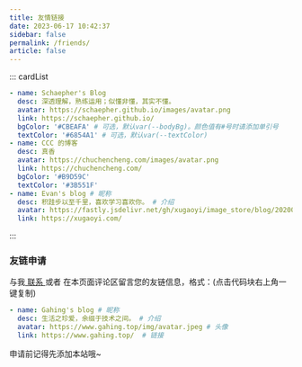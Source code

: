 ```yaml
---
title: 友情链接
date: 2023-06-17 10:42:37
sidebar: false
permalink: /friends/
article: false
---
```


<!--
普通卡片列表容器，可用于友情链接、项目推荐、古诗词展示等。
cardList 后面可跟随一个数字表示每行最多显示多少个，选值范围1~4，默认3。在小屏时会根据屏幕宽度减少每行显示数量。
-->
::: cardList
```yaml
- name: Schaepher's Blog
  desc: 深透理解，熟练运用；似懂非懂，其实不懂。
  avatar: https://schaepher.github.io/images/avatar.png
  link: https://schaepher.github.io/
  bgColor: '#CBEAFA' # 可选，默认var(--bodyBg)。颜色值有#号时请添加单引号
  textColor: '#6854A1' # 可选，默认var(--textColor)
- name: CCC 的博客
  desc: 真香
  avatar: https://chuchencheng.com/images/avatar.png
  link: https://chuchencheng.com/
  bgColor: '#B9D59C'
  textColor: '#3B551F'
- name: Evan's blog # 昵称
  desc: 积跬步以至千里，喜欢学习喜欢你。 # 介绍
  avatar: https://fastly.jsdelivr.net/gh/xugaoyi/image_store/blog/20200103123203.jpg
  link: https://xugaoyi.com/
```
:::

### 友链申请

与我[ 联系 ](/about/#联系)或者 在本页面评论区留言您的友链信息，格式：(点击代码块右上角一键复制)


```yaml
- name: Gahing's blog # 昵称
  desc: 生活之珍爱，余缀于技术之间。 # 介绍
  avatar: https://www.gahing.top/img/avatar.jpeg # 头像
  link: https://www.gahing.top/  # 链接
```

申请前记得先添加本站哦~
